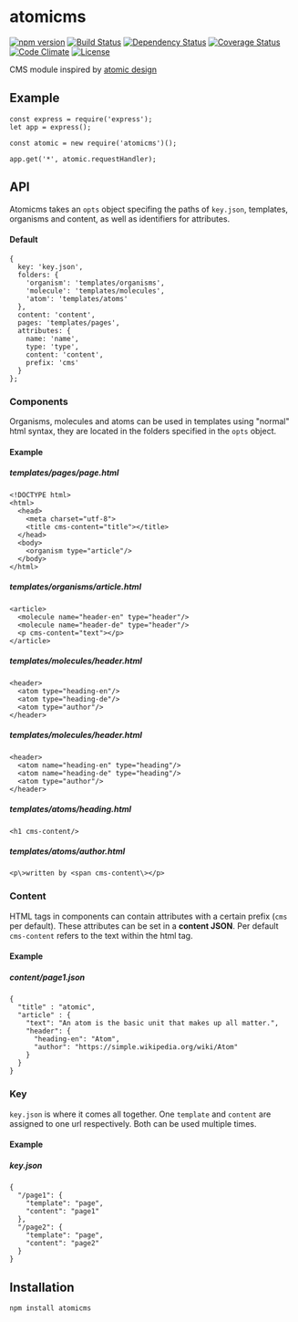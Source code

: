 # atomicms
[![npm version](https://badge.fury.io/js/atomicms.svg)](https://badge.fury.io/js/atomicms)
[![Build Status](https://travis-ci.org/MEH-Design/atomicms.svg?branch=master)](https://travis-ci.org/MEH-Design/atomicms)
[![Dependency Status](https://david-dm.org/MEH-Design/atomicms.svg)](https://david-dm.org/MEH-Design/atomicms)
[![Coverage Status](https://coveralls.io/repos/github/MEH-Design/atomicms/badge.svg?branch=master)](https://coveralls.io/github/MEH-Design/atomicms?branch=master)
[![Code Climate](https://codeclimate.com/repos/574aba91f72f49005f005790/badges/268fb0b8734cc5e8c008/gpa.svg)](https://codeclimate.com/repos/574aba91f72f49005f005790)
[![License](http://img.shields.io/:license-mit-green.svg?style=flat)](http://opensource.org/licenses/MIT)

CMS module inspired by [atomic design](http://bradfrost.com/blog/post/atomic-web-design)

## Example
````
const express = require('express');
let app = express();

const atomic = new require('atomicms')();

app.get('*', atomic.requestHandler);
````

## API
Atomicms takes an `opts` object specifing the paths of `key.json`, templates, organisms and content, as well as identifiers for attributes.

#### Default
````
{
  key: 'key.json',
  folders: {
    'organism': 'templates/organisms',
    'molecule': 'templates/molecules',
    'atom': 'templates/atoms'
  },
  content: 'content',
  pages: 'templates/pages',
  attributes: {
    name: 'name',
    type: 'type',
    content: 'content',
    prefix: 'cms'
  }
};
````

### Components
Organisms, molecules and atoms can be used in templates using "normal" html syntax, they are located in the folders specified in the `opts` object.

#### Example
##### templates/pages/page.html
````
<!DOCTYPE html>
<html>
  <head>
    <meta charset="utf-8">
    <title cms-content="title"></title>
  </head>
  <body>
    <organism type="article"/>
  </body>
</html>
````
##### templates/organisms/article.html
````
<article>
  <molecule name="header-en" type="header"/>
  <molecule name="header-de" type="header"/>
  <p cms-content="text"></p>
</article>
````
##### templates/molecules/header.html
````
<header>
  <atom type="heading-en"/>
  <atom type="heading-de"/>
  <atom type="author"/>
</header>
````
##### templates/molecules/header.html
````
<header>
  <atom name="heading-en" type="heading"/>
  <atom name="heading-de" type="heading"/>
  <atom type="author"/>
</header>
````
##### templates/atoms/heading.html
````
<h1 cms-content/>
````
##### templates/atoms/author.html
````
<p\>written by <span cms-content\></p>
````

### Content
HTML tags in components can contain attributes with a certain prefix (`cms` per default). These attributes can be set in a **content JSON**. Per default `cms-content` refers to the text within the html tag.
#### Example
##### content/page1.json
````
{
  "title" : "atomic",
  "article" : {
    "text": "An atom is the basic unit that makes up all matter.",
    "header": {
      "heading-en": "Atom",
      "author": "https://simple.wikipedia.org/wiki/Atom"
    }
  }
}
````

### Key
`key.json` is where it comes all together. One `template` and `content` are assigned to one url respectively. Both can be used multiple times.
#### Example
##### key.json
````
{
  "/page1": {
    "template": "page",
    "content": "page1"
  },
  "/page2": {
    "template": "page",
    "content": "page2"
  }
}
````

## Installation
````
npm install atomicms
````
